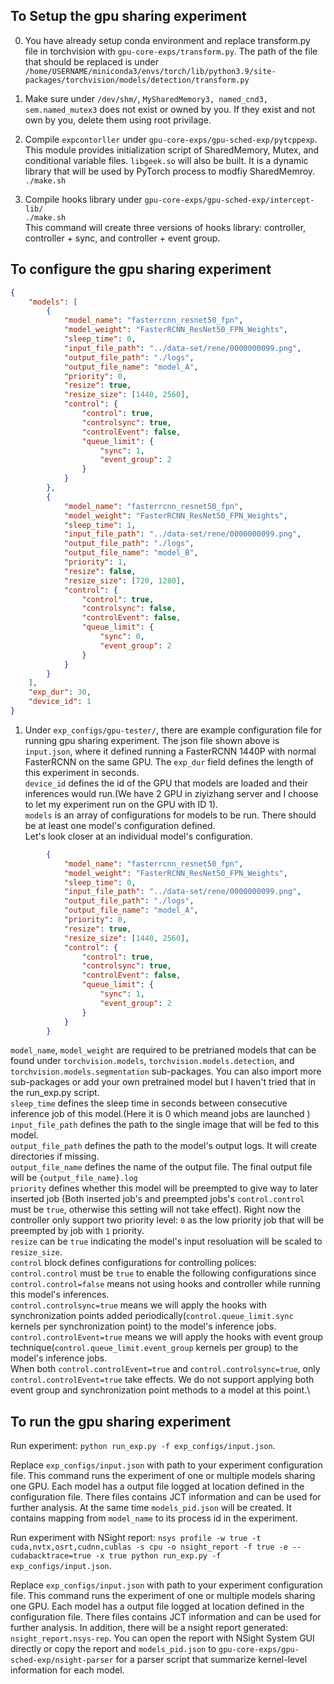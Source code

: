 ## To Setup the gpu sharing experiment 
0. You have already setup conda environment and replace transform.py file in torchvision with `gpu-core-exps/transform.py`. The path of the file that should be replaced is under `/home/USERNAME/miniconda3/envs/torch/lib/python3.9/site-packages/torchvision/models/detection/transform.py`

1. Make sure under `/dev/shm/`, `MySharedMemory3, named_cnd3, sem.named_mutex3` does not exist or owned by you. If they exist and not own by you, delete them using root privilage.

2. Compile `expcontorller` under `gpu-core-exps/gpu-sched-exp/pytcppexp`. This module provides initialization script of SharedMemory, Mutex, and conditional variable files. `libgeek.so` will also be built. It is a dynamic library that will be used by PyTorch process to modfiy SharedMemroy.\
`./make.sh`

3. Compile hooks library under `gpu-core-exps/gpu-sched-exp/intercept-lib/`\
`./make.sh`\
This command will create three versions of hooks library: controller, controller + sync, and controller + event group.


## To configure the gpu sharing experiment 
```json
{
	"models": [
		{
			"model_name": "fasterrcnn_resnet50_fpn",
			"model_weight": "FasterRCNN_ResNet50_FPN_Weights",
			"sleep_time": 0,
			"input_file_path": "../data-set/rene/0000000099.png",
			"output_file_path": "./logs",
			"output_file_name": "model_A",
			"priority": 0,
			"resize": true,
			"resize_size": [1440, 2560],
			"control": {
				"control": true,
				"controlsync": true,
				"controlEvent": false,
				"queue_limit": {
					"sync": 1,
					"event_group": 2
				}
			}
		},
		{
			"model_name": "fasterrcnn_resnet50_fpn",
			"model_weight": "FasterRCNN_ResNet50_FPN_Weights",
			"sleep_time": 1,
			"input_file_path": "../data-set/rene/0000000099.png",
			"output_file_path": "./logs",
			"output_file_name": "model_B",
			"priority": 1,
			"resize": false,
			"resize_size": [720, 1280],
			"control": {
				"control": true,
				"controlsync": false,
				"controlEvent": false,
				"queue_limit": {
					"sync": 0,
					"event_group": 2
				}
			}
		}
	],
	"exp_dur": 30,
	"device_id": 1
}

```
1. Under `exp_configs/gpu-tester/`, there are example configuration file for running gpu sharing experiment. The json file shown above is `input.json`, where it defined running a FasterRCNN 1440P with normal FasterRCNN on the same GPU.
The `exp_dur` field defines the length of this experiment in seconds.<br /> 
`device_id` defines the id of the GPU that models are loaded and their inferences would run.(We have 2 GPU in ziyizhang server and I choose to let my experiment run on the GPU with ID 1).<br />
`models` is an array of configurations for models to be run. There should be at least one model's configuration defined.<br />
Let's look closer at an individual model's configuration.
```json
        {
			"model_name": "fasterrcnn_resnet50_fpn",
			"model_weight": "FasterRCNN_ResNet50_FPN_Weights",
			"sleep_time": 0,
			"input_file_path": "../data-set/rene/0000000099.png",
			"output_file_path": "./logs",
			"output_file_name": "model_A",
			"priority": 0,
			"resize": true,
			"resize_size": [1440, 2560],
			"control": {
				"control": true,
				"controlsync": true,
				"controlEvent": false,
				"queue_limit": {
					"sync": 1,
					"event_group": 2
				}
			}
		}
```
`model_name`, `model_weight` are required to be pretrianed models that can be found under `torchvision.models`, `torchvision.models.detection`, and `torchvision.models.segmentation` sub-packages. You can also import more sub-packages or add your own pretrained model but I haven't tried that in the run_exp.py script.<br />
`sleep_time` defines the sleep time in seconds between consecutive inference job of this model.(Here it is 0 which meand jobs are launched )\
`input_file_path` defines the path to the single image that will be fed to this model.\
`output_file_path` defines the path to the model's output logs. It will create directories if missing.\
`output_file_name` defines the name of the output file. The final output file will be `{output_file_name}.log`\
`priority` defines whether this model will be preempted to give way to later inserted job (Both inserted job's and preempted jobs's `control.control` must be `true`, otherwise this setting will not take effect). Right now the controller only support two priority level: `0` as the low priority job that will be preempted by job with `1` priority. \
`resize` can be `true` indicating the model's input resoluation will be scaled to `resize_size`.\
`control` block defines configurations for controlling polices:
`control.control` must be `true` to enable the following configurations since `control.control=false` means not using hooks and controller while running this model's inferences.\
`control.controlsync=true` means we will apply the hooks with synchronization points added periodically(`control.queue_limit.sync` kernels per synchronization point) to the model's inference jobs.\
`control.controlEvent=true` means we will apply the hooks with event group technique(`control.queue_limit.event_group` kernels per group) to the model's inference jobs.\
When both `control.controlEvent=true` and `control.controlsync=true`, only `control.controlEvent=true` take effects. We do not support applying both event group and synchronization point methods to a model at this point.\

## To run the gpu sharing experiment 

Run experiment: `python run_exp.py -f exp_configs/input.json`.<br /> 

Replace `exp_configs/input.json` with path to your experiment configuration file. This command runs the experiment of one or multiple models sharing one GPU. Each model has a output file logged at location defined in the configuration file. There files contains JCT information and can be used for further analysis.
At the same time `models_pid.json` will be created. It contains mapping from `model_name` to its process id in the experiment. 

Run experiment with NSight report: `nsys profile -w true -t cuda,nvtx,osrt,cudnn,cublas -s cpu -o nsight_report -f true -e --cudabacktrace=true -x true python run_exp.py -f exp_configs/input.json`.<br />

Replace `exp_configs/input.json` with path to your experiment configuration file. This command runs the experiment of one or multiple models sharing one GPU. Each model has a output file logged at location defined in the configuration file. There files contains JCT information and can be used for further analysis. In addition, there will be a nsight report generated: `nsight_report.nsys-rep`. You can open the report with NSight System GUI directly or copy the report and `models_pid.json` to `gpu-core-exps/gpu-sched-exp/nsight-parser` for a parser script that summarize kernel-level information for each model.  
